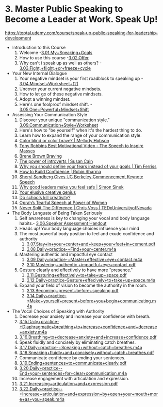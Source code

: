 # 3. Master Public Speaking to Become a Leader at Work. Speak Up!
 https://toptal.udemy.com/course/speak-up-public-speaking-for-leadership-development
 
* Introduction to this Course
  1. Welcome -[3.01.My+Speaking+Goals](https://github.com/mkader/Public-Speaking-to-Become-a-Leader/blob/main/Public%20Speaking%20-%20Foundational/3.%20Master%20Public%20Speaking%20to%20Become%20a%20Leader%20at%20Work/3.01.My%2BSpeaking%2BGoals.pdf)
  2. How to use this course -[3.02.Offer](https://github.com/mkader/Public-Speaking-to-Become-a-Leader/blob/main/Public%20Speaking%20-%20Foundational/3.%20Master%20Public%20Speaking%20to%20Become%20a%20Leader%20at%20Work/3.02.Offer.pdf)
  3. Why can't i speak up as well as others? - [3.03.Fight,+flight,+or+freeze+cycle](https://github.com/mkader/Public-Speaking-to-Become-a-Leader/blob/main/Public%20Speaking%20-%20Foundational/3.%20Master%20Public%20Speaking%20to%20Become%20a%20Leader%20at%20Work/3.03.Fight%2C%2Bflight%2C%2Bor%2Bfreeze%2Bcycle.pdf)
* Your New Internal Dialogue
  1. Your negative mindset is your first roadblock to speaking up - [3.04.Mindset+Worksheet+(2)](https://github.com/mkader/Public-Speaking-to-Become-a-Leader/blob/main/Public%20Speaking%20-%20Foundational/3.%20Master%20Public%20Speaking%20to%20Become%20a%20Leader%20at%20Work/3.04.Mindset%2BWorksheet%2B(2).pdf)
  5. Uncover your current negative mindsets.
  6. How to let go of these negative mindsets.
  7. Adopt a winning mindset.
  8. Here's one foolproof mindset shift. - [3.05.One+Powerful+Mindset+Shift](https://github.com/mkader/Public-Speaking-to-Become-a-Leader/blob/main/Public%20Speaking%20-%20Foundational/3.%20Master%20Public%20Speaking%20to%20Become%20a%20Leader%20at%20Work/3.05.One%2BPowerful%2BMindset%2BShift.pdf)
* Assessing Your Communication Style
  1. Discover your unique "communication style."  [3.09.Communication+Style+Worksheet](https://github.com/mkader/Public-Speaking-to-Become-a-Leader/blob/main/Public%20Speaking%20-%20Foundational/3.%20Master%20Public%20Speaking%20to%20Become%20a%20Leader%20at%20Work./3.09.Communication+Style+Worksheet.pdf)
  1. Here's how to "be yourself" when it's the hardest thing to do.
  1. Learn how to expand the range of your communication style.
    1. [Color blind or color brave? | Mellody Hobson](https://www.youtube.com/watch?v=oKtALHe3Y9Q&t=4s)
    1. [Tony Robbins Best Motivational Video - The Speech to Inspire Masses](https://www.youtube.com/watch?v=7xUMVleKXCU)
    1. [Brene Brown Braving](https://www.youtube.com/watch?v=0SqFiTeka_I)
    1. [The power of introverts | Susan Cain](https://www.youtube.com/watch?v=c0KYU2j0TM4&t=38s)
    1. [Why you should define your fears instead of your goals | Tim Ferriss](https://www.youtube.com/watch?v=5J6jAC6XxAI)
    1. [How to Build Confidence | Robin Sharma](https://www.youtube.com/watch?v=okqrdrmCedo)
    1. [Sheryl Sandberg Gives UC Berkeley Commencement Keynote Speech](https://www.youtube.com/watch?v=iqm-XEqpayc)
    1. [Why good leaders make you feel safe | Simon Sinek](https://www.youtube.com/watch?v=lmyZMtPVodo)
    1. [Your elusive creative genius](https://www.ted.com/talks/elizabeth_gilbert_your_elusive_creative_genius?language=en)
    1. [Do schools kill creativity?](https://www.ted.com/talks/sir_ken_robinson_do_schools_kill_creativity)
    1. [Oprah’s Tearful Speech at Power of Women](https://www.youtube.com/watch?v=6Rfn94k717U)
    1. [Never Split The Difference | Chris Voss | TEDxUniversityofNevada](https://www.youtube.com/watch?v=MjhDkNmtjy0) 
* The Body Languate of Being Taken Seriously
  1. Self awareness is key to changing your vocal and body language habits.- [3.06.Speaker Assessment Handout](https://github.com/mkader/Public-Speaking-to-Become-a-Leader/blob/main/Public%20Speaking%20-%20Foundational/3.%20Master%20Public%20Speaking%20to%20Become%20a%20Leader%20at%20Work./3.06.Speaker%2BAssessment%2BHandout.pdf)
  1. Heads up! Your body language choices influence your mind
  1. The most powerful body position to feel and exude confidence and authority
      1. [3.07.Stay+in+your+center+and+keep+your+feet+in+cement.pdf](https://github.com/mkader/Public-Speaking-to-Become-a-Leader/blob/main/Public%20Speaking%20-%20Foundational/3.%20Master%20Public%20Speaking%20to%20Become%20a%20Leader%20at%20Work./3.07.Stay%2Bin%2Byour%2Bcenter%2Band%2Bkeep%2Byour%2Bfeet%2Bin%2Bcement.pdf)
      1. [3.08.Daily+practice-+Find+your+center.m4a](https://github.com/mkader/Public-Speaking-to-Become-a-Leader/blob/main/Public%20Speaking%20-%20Foundational/3.%20Master%20Public%20Speaking%20to%20Become%20a%20Leader%20at%20Work./3.08.Daily%2Bpractice-%2BFind%2Byour%2Bcenter.m4a)
  1. Mastering authentic and impactful eye contact
      1. [3.09.Daily+practice-+Master+effective+eye+contact.m4a](https://github.com/mkader/Public-Speaking-to-Become-a-Leader/blob/main/Public%20Speaking%20-%20Foundational/3.%20Master%20Public%20Speaking%20to%20Become%20a%20Leader%20at%20Work./3.09.Daily%2Bpractice-%2BMaster%2Beffective%2Beye%2Bcontact.m4a)
      1. [3.10.Mastering+authentic,+impactful+eye+contact.pdf](https://github.com/mkader/Public-Speaking-to-Become-a-Leader/blob/main/Public%20Speaking%20-%20Foundational/3.%20Master%20Public%20Speaking%20to%20Become%20a%20Leader%20at%20Work./3.10.Mastering%2Bauthentic%2C%2Bimpactful%2Beye%2Bcontact.pdf)
  1. Gesture clearly and effectively to have more "presence."
      1. [3.11.Gesturing+effectively+to+take+up+space.pdf](https://github.com/mkader/Public-Speaking-to-Become-a-Leader/blob/main/Public%20Speaking%20-%20Foundational/3.%20Master%20Public%20Speaking%20to%20Become%20a%20Leader%20at%20Work./3.11.Gesturing%2Beffectively%2Bto%2Btake%2Bup%2Bspace.pdf)
      1. [3.12.Daily+practice-Gesture+effecively+to+take+up+space.m4a](https://github.com/mkader/Public-Speaking-to-Become-a-Leader/blob/main/Public%20Speaking%20-%20Foundational/3.%20Master%20Public%20Speaking%20to%20Become%20a%20Leader%20at%20Work./3.12.Daily%2Bpractice-Gesture%2Beffecively%2Bto%2Btake%2Bup%2Bspace.m4a)
  1. Expand your field of vision to become the authority in the room.
      1. [3.13.Becoming+present+before+speaking.pdf](https://github.com/mkader/Public-Speaking-to-Become-a-Leader/blob/main/Public%20Speaking%20-%20Foundational/3.%20Master%20Public%20Speaking%20to%20Become%20a%20Leader%20at%20Work./3.13.Becoming%2Bpresent%2Bbefore%2Bspeaking.pdf)
      1. [3.14.Daily+practice-+Make+yourself+present+before+you+begin+communicating.m4a](https://github.com/mkader/Public-Speaking-to-Become-a-Leader/blob/main/Public%20Speaking%20-%20Foundational/3.%20Master%20Public%20Speaking%20to%20Become%20a%20Leader%20at%20Work./3.14.Daily%2Bpractice-%2BMake%2Byourself%2Bpresent%2Bbefore%2Byou%2Bbegin%2Bcommunicating.m4a)
* The Vocal Choices of Speaking with Authority
  1. Decrease your anxiety and increase your confidence with breath.
    1. [3.15.Daily+practice-+Diaphragmatic+breathing+to+increase+confidence+and+decrease+anxiety.m4a](https://github.com/mkader/Public-Speaking-to-Become-a-Leader/blob/main/Public%20Speaking%20-%20Foundational/3.%20Master%20Public%20Speaking%20to%20Become%20a%20Leader%20at%20Work/3.15.Daily%2Bpractice-%2BDiaphragmatic%2Bbreathing%2Bto%2Bincrease%2Bconfidence%2Band%2Bdecrease%2Banxiety.m4a)
    1. [3.16.Breathing+to+decrease+anxiety+and+increase+confidence.pdf](https://github.com/mkader/Public-Speaking-to-Become-a-Leader/blob/main/Public%20Speaking%20-%20Foundational/3.%20Master%20Public%20Speaking%20to%20Become%20a%20Leader%20at%20Work/3.16.Breathing%2Bto%2Bdecrease%2Banxiety%2Band%2Bincrease%2Bconfidence.pdf)
  1. Speak fluidly and concisely by eliminating catch breathes.
    1. [3.17.Daily+practice-+Speaking+without+catch+breathes.m4a](https://github.com/mkader/Public-Speaking-to-Become-a-Leader/blob/main/Public%20Speaking%20-%20Foundational/3.%20Master%20Public%20Speaking%20to%20Become%20a%20Leader%20at%20Work/3.17.Daily%2Bpractice-%2BSpeaking%2Bwithout%2Bcatch%2Bbreathes.m4a)
    1. [3.18.Speaking+fluidly+and+concisely+without+catch+breathes.pdf](https://github.com/mkader/Public-Speaking-to-Become-a-Leader/blob/main/Public%20Speaking%20-%20Foundational/3.%20Master%20Public%20Speaking%20to%20Become%20a%20Leader%20at%20Work/3.18.Speaking%2Bfluidly%2Band%2Bconcisely%2Bwithout%2Bcatch%2Bbreathes.pdf)
  1. Communicate confidence by ending your sentences.
    1. [3.19.Ending+sentences+to+communicate+clearly.pdf](https://github.com/mkader/Public-Speaking-to-Become-a-Leader/blob/main/Public%20Speaking%20-%20Foundational/3.%20Master%20Public%20Speaking%20to%20Become%20a%20Leader%20at%20Work/3.19.Ending%2Bsentences%2Bto%2Bcommunicate%2Bclearly.pdf)
    1. [3.20.Daily+practice--End+your+sentences+for+clear+communication.m4a](https://github.com/mkader/Public-Speaking-to-Become-a-Leader/blob/main/Public%20Speaking%20-%20Foundational/3.%20Master%20Public%20Speaking%20to%20Become%20a%20Leader%20at%20Work/3.20.Daily%2Bpractice--End%2Byour%2Bsentences%2Bfor%2Bclear%2Bcommunication.m4a)
  1. Increase engagement with articulation and expression.
    1. [3.21.Increasing+articulation+and+expression.pdf](https://github.com/mkader/Public-Speaking-to-Become-a-Leader/blob/main/Public%20Speaking%20-%20Foundational/3.%20Master%20Public%20Speaking%20to%20Become%20a%20Leader%20at%20Work/3.21.Increasing%2Barticulation%2Band%2Bexpression.pdf)
    1. [3.22.Daily+practice--+Increase+articulation+and+expression+by+open+your+mouth+more+as+you+speak.m4a](https://github.com/mkader/Public-Speaking-to-Become-a-Leader/blob/main/Public%20Speaking%20-%20Foundational/3.%20Master%20Public%20Speaking%20to%20Become%20a%20Leader%20at%20Work/3.22.Daily%2Bpractice--%2BIncrease%2Barticulation%2Band%2Bexpression%2Bby%2Bopen%2Byour%2Bmouth%2Bmore%2Bas%2Byou%2Bspeak.m4a)
